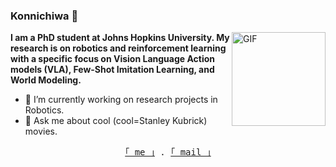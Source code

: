 ### Konnichiwa 👋

<img hight="200" width="150" alt="GIF" align="right" src="https://media.tenor.com/_HwQHDixHnMAAAAM/kitten-cat.gif">
</div>

<b>I am a PhD student at Johns Hopkins University. My research is on robotics and reinforcement learning with a specific focus on Vision Language Action models (VLA), Few-Shot Imitation Learning, and World Modeling. </b> 

- 🔭 I’m currently working on research projects in Robotics.
- 💬 Ask me about cool (cool=Stanley Kubrick) movies.

<div align="center">
    <samp>
        <!-- <br> -->
        <a href="https://g0kul6.github.io/">｢ me ｣</a> .
        <a href="mailto:gokulknms6@gmail.com">｢ mail ｣</a> 
        <br>
        <br>
    </samp>
</div>
<!--
**g0kul6/g0kul6** is a ✨ _special_ ✨ repository because its `README.md` (this file) appears on your GitHub profile.

Here are some ideas to get you started:

🔭 I’m currently working:on research projects
🌱 I’m currently learning Reinforcement Learning
- 👯 I’m looking to collaborate on ...
- 🤔 I’m looking for help with ...
- 💬 Ask me about
- 📫 How to reach me: ...
- 😄 Pronouns: ...
- ⚡ Fun fact: ...
-->
